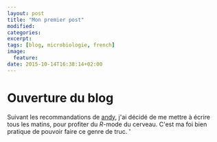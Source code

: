 ```yaml
---
layout: post
title: "Mon premier post"
modified:
categories: 
excerpt:
tags: [blog, microbiologie, french]
image:
  feature:
date: 2015-10-14T16:38:14+02:00
---
```


# Ouverture du blog

Suivant les recommandations de
[andy](http://www.amazon.com/Pragmatic-Thinking-Learning-Refactor-Programmers/dp/1934356050),
j'ai décidé de me mettre à écrire tous les matins, pour profiter du *R*-mode du
cerveau. C'est ma foi bien pratique de pouvoir faire ce genre de truc. '

